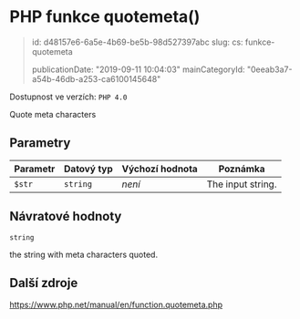 PHP funkce quotemeta()
======================

> id: d48157e6-6a5e-4b69-be5b-98d527397abc
> slug:
> 	cs: funkce-quotemeta
>
> publicationDate: "2019-09-11 10:04:03"
> mainCategoryId: "0eeab3a7-a54b-46db-a253-ca6100145648"

Dostupnost ve verzích: `PHP 4.0`

Quote meta characters


Parametry
--------------

| Parametr | Datový typ | Výchozí hodnota | Poznámka |
|-----|-----|-----|-----|
| `$str` | `string` | *není* | The input string. |


Návratové hodnoty
----------------

`string`

the string with meta characters quoted.

Další zdroje
------------

https://www.php.net/manual/en/function.quotemeta.php

